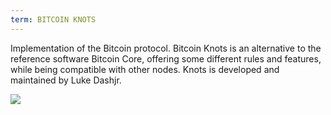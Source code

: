 ```yaml
---
term: BITCOIN KNOTS
---
```


Implementation of the Bitcoin protocol. Bitcoin Knots is an alternative to the reference software Bitcoin Core, offering some different rules and features, while being compatible with other nodes. Knots is developed and maintained by Luke Dashjr.

![](../../dictionnaire/assets/51.webp)